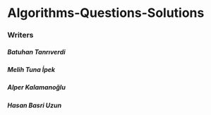 # Algorithms-Questions-Solutions

### Writers
##### Batuhan Tanrıverdi
##### Melih Tuna İpek
##### Alper Kalamanoğlu
##### Hasan Basri Uzun
